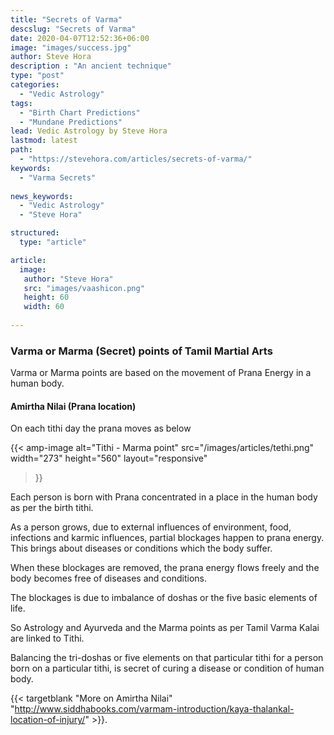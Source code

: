 ```yaml
---
title: "Secrets of Varma"
descslug: "Secrets of Varma"
date: 2020-04-07T12:52:36+06:00
image: "images/success.jpg"
author: Steve Hora
description : "An ancient technique"
type: "post"
categories: 
  - "Vedic Astrology"
tags:
  - "Birth Chart Predictions"
  - "Mundane Predictions"
lead: Vedic Astrology by Steve Hora
lastmod: latest 
path:
  - "https://stevehora.com/articles/secrets-of-varma/"
keywords:
  - "Varma Secrets"
  
news_keywords:
  - "Vedic Astrology"
  - "Steve Hora"

structured:
  type: "article"

article:
  image:
   author: "Steve Hora"
   src: "images/vaashicon.png"
   height: 60
   width: 60
  
---
```


### Varma or Marma (Secret) points of Tamil Martial Arts

Varma or Marma points are based on the movement of Prana Energy in a human body.

#### Amirtha Nilai (Prana location)
On each tithi day the prana moves as below

{{< amp-image
  alt="Tithi - Marma point"
  src="/images/articles/tethi.png"
  width="273"
  height="560"
  layout="responsive"
>}}

Each person is born with Prana concentrated in a place in the human body as per the
birth tithi.

As a person grows, due to external influences of environment, food, infections and karmic influences, partial blockages happen to prana energy.
This brings about diseases or conditions which the body suffer.

When these blockages are removed, the prana energy flows freely and the body becomes free of diseases
and conditions.

The blockages is due to imbalance of doshas or the five basic elements of life.

So Astrology and Ayurveda and the Marma points as per Tamil Varma Kalai are linked to Tithi.

Balancing the tri-doshas or five elements on that particular tithi for a person born on a
particular tithi, is secret of curing a disease or condition of human body.

{{< targetblank "More on Amirtha Nilai" "http://www.siddhabooks.com/varmam-introduction/kaya-thalankal-location-of-injury/" >}}.
